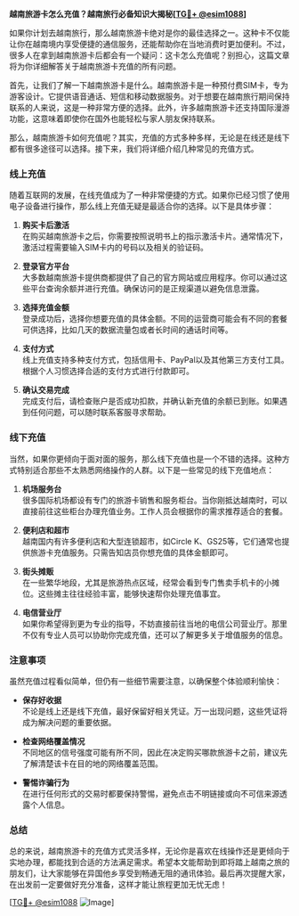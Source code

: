 **越南旅游卡怎么充值？越南旅行必备知识大揭秘[[TG💪+ @esim1088](https://t.me/s/esim1088)]**

如果你计划去越南旅行，那么越南旅游卡绝对是你的最佳选择之一。这种卡不仅能让你在越南境内享受便捷的通信服务，还能帮助你在当地消费时更加便利。不过，很多人在拿到越南旅游卡后都会有一个疑问：这卡怎么充值呢？别担心，这篇文章将为你详细解答关于越南旅游卡充值的所有问题。

首先，让我们了解一下越南旅游卡是什么。越南旅游卡是一种预付费SIM卡，专为游客设计。它提供语音通话、短信和移动数据服务。对于想要在越南旅行期间保持联系的人来说，这是一种非常方便的选择。此外，许多越南旅游卡还支持国际漫游功能，这意味着即使你在国外也能轻松与家人朋友保持联系。

那么，越南旅游卡如何充值呢？其实，充值的方式多种多样，无论是在线还是线下都有很多途径可以选择。接下来，我们将详细介绍几种常见的充值方式。

### **线上充值**

随着互联网的发展，在线充值成为了一种非常便捷的方式。如果你已经习惯了使用电子设备进行操作，那么线上充值无疑是最适合你的选择。以下是具体步骤：

1. **购买卡后激活**  
   在购买越南旅游卡之后，你需要按照说明书上的指示激活卡片。通常情况下，激活过程需要输入SIM卡内的号码以及相关的验证码。

2. **登录官方平台**  
   大多数越南旅游卡提供商都提供了自己的官方网站或应用程序。你可以通过这些平台查询余额并进行充值。确保访问的是正规渠道以避免信息泄露。

3. **选择充值金额**  
   登录成功后，选择你想要充值的具体金额。不同的运营商可能会有不同的套餐可供选择，比如几天的数据流量包或者长时间的通话时间等。

4. **支付方式**  
   线上充值支持多种支付方式，包括信用卡、PayPal以及其他第三方支付工具。根据个人习惯选择合适的支付方式进行付款即可。

5. **确认交易完成**  
   完成支付后，请检查账户是否成功扣款，并确认新充值的余额已到账。如果遇到任何问题，可以随时联系客服寻求帮助。

### **线下充值**

当然，如果你更倾向于面对面的服务，那么线下充值也是一个不错的选择。这种方式特别适合那些不太熟悉网络操作的人群。以下是一些常见的线下充值地点：

1. **机场服务台**  
   很多国际机场都设有专门的旅游卡销售和服务柜台。当你刚抵达越南时，可以直接前往这些柜台办理充值业务。工作人员会根据你的需求推荐适合的套餐。

2. **便利店和超市**  
   越南国内有许多便利店和大型连锁超市，如Circle K、GS25等，它们通常也提供旅游卡充值服务。只需告知店员你想充值的具体金额即可。

3. **街头摊贩**  
   在一些繁华地段，尤其是旅游热点区域，经常会看到专门售卖手机卡的小摊位。这些摊主往往经验丰富，能够快速帮你处理充值事宜。

4. **电信营业厅**  
   如果你希望得到更为专业的指导，不妨直接前往当地的电信公司营业厅。那里不仅有专业人员可以协助你完成充值，还可以了解更多关于增值服务的信息。

### **注意事项**

虽然充值过程看似简单，但仍有一些细节需要注意，以确保整个体验顺利愉快：

- **保存好收据**  
  不论是线上还是线下充值，最好保留好相关凭证。万一出现问题，这些凭证将成为解决问题的重要依据。

- **检查网络覆盖情况**  
  不同地区的信号强度可能有所不同，因此在决定购买哪款旅游卡之前，建议先了解清楚该卡在目的地的网络覆盖范围。

- **警惕诈骗行为**  
  在进行任何形式的交易时都要保持警惕，避免点击不明链接或向不可信来源透露个人信息。

### **总结**

总的来说，越南旅游卡的充值方式灵活多样，无论你是喜欢在线操作还是更倾向于实地办理，都能找到合适的方法满足需求。希望本文能帮助到即将踏上越南之旅的朋友们，让大家能够在异国他乡享受到畅通无阻的通讯体验。最后再次提醒大家，在出发前一定要做好充分准备，这样才能让旅程更加无忧无虑！

[[TG💪+ @esim1088](https://t.me/s/esim1088) ![Image](https://i.postimg.cc/4NQfJmqS/Snipaste-2025-05-13-00-14-12.png)]